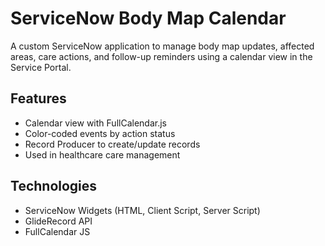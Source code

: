 # ServiceNow Body Map Calendar

A custom ServiceNow application to manage body map updates, affected areas, care actions, and follow-up reminders using a calendar view in the Service Portal.

## Features
- Calendar view with FullCalendar.js
- Color-coded events by action status
- Record Producer to create/update records
- Used in healthcare care management

## Technologies
- ServiceNow Widgets (HTML, Client Script, Server Script)
- GlideRecord API
- FullCalendar JS
